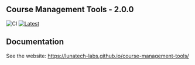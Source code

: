 ## Course Management Tools - 2.0.0

![CI](https://github.com/eloots/course-management-tools/workflows/CI/badge.svg)
<a href="https://github.com/eloots/course-management-tools/releases/latest">
![Latest](https://img.shields.io/github/v/release/lunatech-labs/course-management-tools?label=latest%20version)
</a>

## Documentation

See the website: https://lunatech-labs.github.io/course-management-tools/
